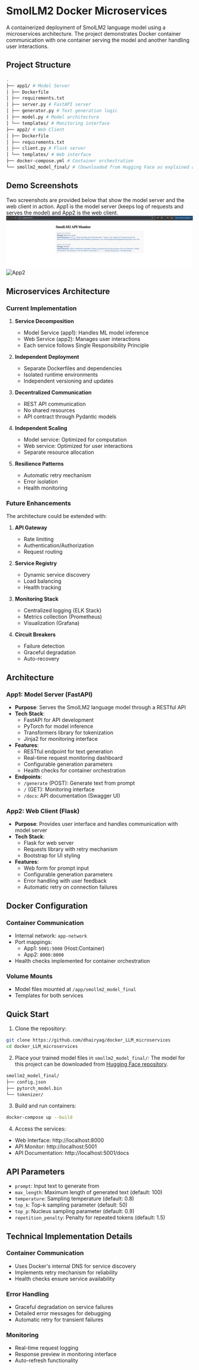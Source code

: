 # SmolLM2 Docker Microservices

A containerized deployment of SmolLM2 language model using a microservices architecture. The project demonstrates Docker container communication with one container serving the model and another handling user interactions.

## Project Structure
```bash
.
├── app1/ # Model Server
│ ├── Dockerfile
│ ├── requirements.txt
│ ├── server.py # FastAPI server
│ ├── generator.py # Text generation logic
│ ├── model.py # Model architecture
│ └── templates/ # Monitoring interface
├── app2/ # Web Client
│ ├── Dockerfile
│ ├── requirements.txt
│ ├── client.py # Flask server
│ └── templates/ # Web interface
├── docker-compose.yml # Container orchestration
└── smollm2_model_final/ # (Downloaded from Hugging Face as explained above)
```

## Demo Screenshots
Two screenshots are provided below that show the model server and the web client in action.
App1 is the model server (keeps log of requests and serves the model) and App2 is the web client.
![App1](./images/app1_demo.png)
![App2](./screenshots/app2_client_demo.png)

## Microservices Architecture

### Current Implementation
1. **Service Decomposition**
   - Model Service (app1): Handles ML model inference
   - Web Service (app2): Manages user interactions
   - Each service follows Single Responsibility Principle

2. **Independent Deployment**
   - Separate Dockerfiles and dependencies
   - Isolated runtime environments
   - Independent versioning and updates

3. **Decentralized Communication**
   - REST API communication
   - No shared resources
   - API contract through Pydantic models

4. **Independent Scaling**
   - Model service: Optimized for computation
   - Web service: Optimized for user interactions
   - Separate resource allocation

5. **Resilience Patterns**
   - Automatic retry mechanism
   - Error isolation
   - Health monitoring

### Future Enhancements
The architecture could be extended with:

1. **API Gateway**
   - Rate limiting
   - Authentication/Authorization
   - Request routing

2. **Service Registry**
   - Dynamic service discovery
   - Load balancing
   - Health tracking

3. **Monitoring Stack**
   - Centralized logging (ELK Stack)
   - Metrics collection (Prometheus)
   - Visualization (Grafana)

4. **Circuit Breakers**
   - Failure detection
   - Graceful degradation
   - Auto-recovery

## Architecture

### App1: Model Server (FastAPI)
- **Purpose**: Serves the SmolLM2 language model through a RESTful API
- **Tech Stack**:
  - FastAPI for API development
  - PyTorch for model inference
  - Transformers library for tokenization
  - Jinja2 for monitoring interface
- **Features**:
  - RESTful endpoint for text generation
  - Real-time request monitoring dashboard
  - Configurable generation parameters
  - Health checks for container orchestration
- **Endpoints**:
  - `/generate` (POST): Generate text from prompt
  - `/` (GET): Monitoring interface
  - `/docs`: API documentation (Swagger UI)

### App2: Web Client (Flask)
- **Purpose**: Provides user interface and handles communication with model server
- **Tech Stack**:
  - Flask for web server
  - Requests library with retry mechanism
  - Bootstrap for UI styling
- **Features**:
  - Web form for prompt input
  - Configurable generation parameters
  - Error handling with user feedback
  - Automatic retry on connection failures

## Docker Configuration

### Container Communication
- Internal network: `app-network`
- Port mappings:
  - App1: `5001:5000` (Host:Container)
  - App2: `8000:8000`
- Health checks implemented for container orchestration

### Volume Mounts
- Model files mounted at `/app/smollm2_model_final`
- Templates for both services

## Quick Start

1. Clone the repository:
```bash
git clone https://github.com/dhairyag/docker_LLM_microservices
cd docker_LLM_microservices
```

2. Place your trained model files in `smollm2_model_final/`:
The model for this project can be downloaded from [Hugging Face repository](https://huggingface.co/spaces/dhairyashil/SmolLM2_GroundUp/tree/main/smollm2_model_final).
```bash
smollm2_model_final/
├── config.json
├── pytorch_model.bin
└── tokenizer/
```

3. Build and run containers:
```bash
docker-compose up --build
```

4. Access the services:
- Web Interface: http://localhost:8000
- API Monitor: http://localhost:5001
- API Documentation: http://localhost:5001/docs

## API Parameters

- `prompt`: Input text to generate from
- `max_length`: Maximum length of generated text (default: 100)
- `temperature`: Sampling temperature (default: 0.8)
- `top_k`: Top-k sampling parameter (default: 50)
- `top_p`: Nucleus sampling parameter (default: 0.9)
- `repetition_penalty`: Penalty for repeated tokens (default: 1.5)

## Technical Implementation Details

### Container Communication
- Uses Docker's internal DNS for service discovery
- Implements retry mechanism for reliability
- Health checks ensure service availability

### Error Handling
- Graceful degradation on service failures
- Detailed error messages for debugging
- Automatic retry for transient failures

### Monitoring
- Real-time request logging
- Response preview in monitoring interface
- Auto-refresh functionality
